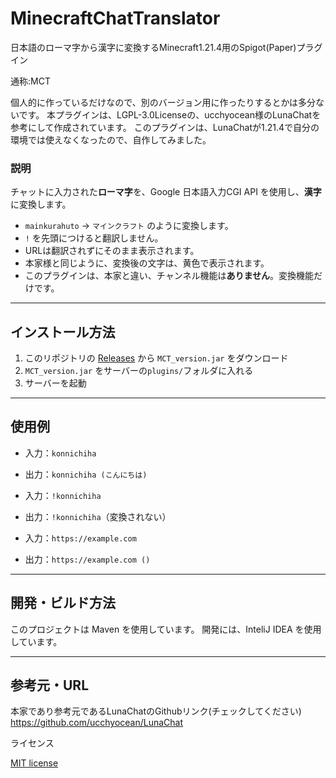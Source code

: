 # MinecraftChatTranslator
日本語のローマ字から漢字に変換するMinecraft1.21.4用のSpigot(Paper)プラグイン

通称:MCT

個人的に作っているだけなので、別のバージョン用に作ったりするとかは多分ないです。
本プラグインは、LGPL-3.0Licenseの、ucchyocean様のLunaChatを参考にして作成されています。
このプラグインは、LunaChatが1.21.4で自分の環境では使えなくなったので、自作してみました。

### 説明

チャットに入力された**ローマ字**を、Google 日本語入力CGI API を使用し、**漢字**に変換します。

- `mainkurahuto` → `マインクラフト` のように変換します。
- `!` を先頭につけると翻訳しません。
- URLは翻訳されずにそのまま表示されます。
- 本家様と同じように、変換後の文字は、黄色で表示されます。
- このプラグインは、本家と違い、チャンネル機能は**ありません**。変換機能だけです。

---

## インストール方法

1. このリポジトリの [Releases](https://github.com/Syasyu48/MinecraftChatTranslator/releases) から `MCT_version.jar` をダウンロード
2. `MCT_version.jar` をサーバーの`plugins/`フォルダに入れる
3. サーバーを起動

---

## 使用例

- 入力：`konnichiha`
- 出力：`konnichiha (こんにちは)`

- 入力：`!konnichiha`
- 出力：`!konnichiha`（変換されない）

- 入力：`https://example.com`
- 出力：`https://example.com ()`

---

## 開発・ビルド方法

このプロジェクトは Maven を使用しています。
開発には、InteliJ IDEA を使用しています。

---

## 参考元・URL

本家であり参考元であるLunaChatのGithubリンク(チェックしてください)
https://github.com/ucchyocean/LunaChat

ライセンス

[MIT license](https://github.com/Syasyu48/MinecraftChatTranslator/blob/main/LICENSE)
